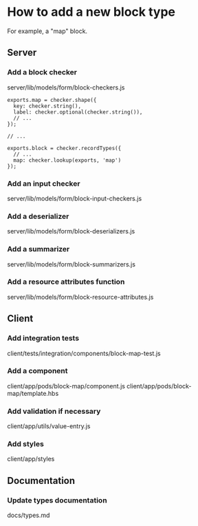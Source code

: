 # How to add a new block type

For example, a "map" block.

## Server

### Add a block checker

server/lib/models/form/block-checkers.js

    exports.map = checker.shape({
      key: checker.string(),
      label: checker.optional(checker.string()),
      // ...
    });
    
    // ...
    
    exports.block = checker.recordTypes({
      // ...
      map: checker.lookup(exports, 'map')
    });

### Add an input checker

server/lib/models/form/block-input-checkers.js

### Add a deserializer

server/lib/models/form/block-deserializers.js

### Add a summarizer

server/lib/models/form/block-summarizers.js

### Add a resource attributes function

server/lib/models/form/block-resource-attributes.js

## Client

### Add integration tests

client/tests/integration/components/block-map-test.js

### Add a component

client/app/pods/block-map/component.js
client/app/pods/block-map/template.hbs

### Add validation if necessary

client/app/utils/value-entry.js

### Add styles

client/app/styles

## Documentation

### Update types documentation

docs/types.md
